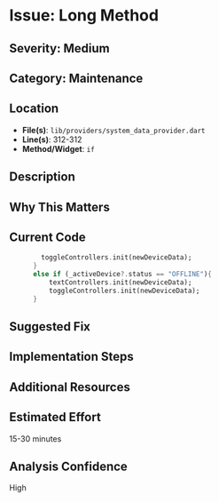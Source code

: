 # Issue: Long Method

## Severity: Medium

## Category: Maintenance

## Location
- **File(s)**: `lib/providers/system_data_provider.dart`
- **Line(s)**: 312-312
- **Method/Widget**: `if`

## Description


## Why This Matters


## Current Code
```dart
        toggleControllers.init(newDeviceData);
      }
      else if (_activeDevice?.status == "OFFLINE"){
          textControllers.init(newDeviceData);
          toggleControllers.init(newDeviceData);
      }
```

## Suggested Fix


## Implementation Steps


## Additional Resources


## Estimated Effort
15-30 minutes

## Analysis Confidence
High
